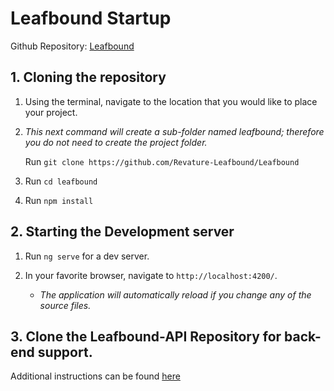 # Leafbound Startup

Github Repository: [Leafbound](https://github.com/Revature-Leafbound/Leafbound)

## 1. Cloning the repository

1. Using the terminal, navigate to the location that you would like to place your project.

2. _This next command will create a sub-folder named leafbound; therefore you do not need to create the project folder._

   Run `git clone https://github.com/Revature-Leafbound/Leafbound`

3. Run `cd leafbound`

4. Run `npm install`

## 2. Starting the Development server

1. Run `ng serve` for a dev server.

2. In your favorite browser, navigate to `http://localhost:4200/`.

   - _The application will automatically reload if you change any of the source files._

## 3. Clone the Leafbound-API Repository for back-end support.

Additional instructions can be found [here]()
